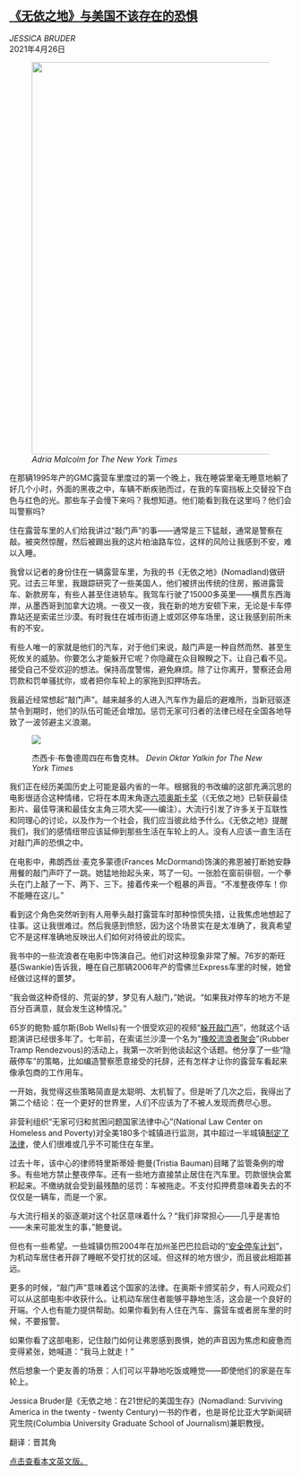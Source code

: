 <!--1619420821000-->
[《无依之地》与美国不该存在的恐惧](https://cn.nytimes.com/opinion/20210426/nomadland-oscars/)
------

<address>JESSICA BRUDER</address><time pudate="2021-04-26 02:47:43" datetime="2021-04-26 02:47:43">2021年4月26日</time><figure class="article-span-photo"><img src="https://static01.nyt.com/images/2021/04/26/opinion/26bruder4-inyt/merlin_180423618_4b851c0e-a158-457d-8bc6-2acc6c772a2a-master1050.jpg" width="1050" height="700"><figcaption> <cite>Adria Malcolm for The New York Times</cite></figcaption></figure><section class="article-body"><p>在那辆1995年产的GMC露营车里度过的第一个晚上，我在睡袋里毫无睡意地躺了好几个小时，外面的黑夜之中，车辆不断疾驰而过，在我的车窗挡板上交替投下白色与红色的光。那些车子会慢下来吗？我想知道。他们能看到我在这里吗？他们会叫警察吗?</p><p>住在露营车里的人们给我讲过“敲门声”的事——通常是三下猛敲，通常是警察在敲。被突然惊醒，然后被踢出我的这片柏油路车位，这样的风险让我感到不安，难以入睡。</p><p>我曾以记者的身份住在一辆露营车里，为我的书《无依之地》(Nomadland)做研究。过去三年里，我跟踪研究了一些美国人，他们被挤出传统的住房，搬进露营车、新款房车，有些人甚至住进轿车。我驾车行驶了15000多英里——横贯东西海岸，从墨西哥到加拿大边境。一夜又一夜，我在新的地方安顿下来，无论是卡车停靠站还是索诺兰沙漠。有时我住在城市街道上或郊区停车场里，这让我感到前所未有的不安。</p><p>有些人唯一的家就是他们的汽车，对于他们来说，敲门声是一种自然而然、甚至生死攸关的威胁。你要怎么才能躲开它呢？你隐藏在众目睽睽之下。让自己看不见。接受自己不受欢迎的想法。保持高度警惕，避免麻烦。除了让你离开，警察还会用罚款和罚单骚扰你，或者把你车轮上的家拖到扣押场去。</p><p>我最近经常想起“敲门声”。越来越多的人进入汽车作为最后的避难所，当新冠驱逐禁令到期时，他们的队伍可能还会增加。惩罚无家可归者的法律已经在全国各地导致了一波邻避主义浪潮。</p><p><figure class="article-inline-photo"><img src="https://static01.nyt.com/images/2021/04/25/opinion/25bruder1/merlin_186776271_326f4755-5548-4155-9797-f421bf10eab9-jumbo.jpg"></p><figcaption>杰西卡·布鲁德周四在布鲁克林。 <cite>Devin Oktar Yalkin for The New York Times</cite></figcaption></figure><p>我们正在经历美国历史上可能是最内省的一年。根据我的书改编的这部充满沉思的电影很适合这种情绪，它将在本周末角逐<a href="https://www.nytimes.com/interactive/2021/movies/oscar-nominations-2021-ballot.html">六项奥斯卡奖</a>（《无依之地》已斩获最佳影片、最佳导演和最佳女主角三项大奖——编注）。大流行引发了许多关于互联性和同理心的讨论，以及作为一个社会，我们应当彼此给予什么。《无依之地》提醒我们，我们的感情纽带应该延伸到那些生活在车轮上的人。没有人应该一直生活在对敲门声的恐惧之中。</p><p>在电影中，弗朗西丝·麦克多蒙德(Frances McDormand)饰演的弗恩被打断她安静用餐的敲门声吓了一跳。她猛地抬起头来，骂了一句。一张脸在窗前徘徊，一个拳头在门上敲了一下、两下、三下。接着传来一个粗暴的声音。“不准整夜停车！你不能睡在这儿。”</p><p>看到这个角色突然听到有人用拳头敲打露营车时那种惊慌失措，让我焦虑地想起了往事。这让我很难过。然后我感到愤怒，因为这个场景实在是太准确了，我真希望它不是这样准确地反映出人们如何对待彼此的现实。</p><p>我书中的一些流浪者在电影中饰演自己。他们对这种现象非常了解。76岁的斯旺基(Swankie)告诉我，睡在自己那辆2006年产的雪佛兰Express车里的时候，她曾经做过这样的噩梦。</p><p>“我会做这种奇怪的、荒诞的梦，梦见有人敲门，”她说。“如果我对停车的地方不是百分百满意，就会发生这种情况。”</p><p>65岁的鲍勃·威尔斯(Bob Wells)有一个很受欢迎的视频“<a rel="noopener noreferrer" target="_blank" href="https://www.youtube.com/watch?v=vn9F0fxnicc">躲开敲门声</a>”，他就这个话题演讲已经很多年了。七年前，在索诺兰沙漠一个名为“<a href="https://www.nytimes.com/2018/01/31/style/rubber-tramp-rendezvous-rv-trucks-vanlife.html">橡胶流浪者聚会</a>”(Rubber Tramp Rendezvous)的活动上，我第一次听到他谈起这个话题。他分享了一些“隐蔽停车”的策略，比如编造警察愿意接受的托辞，还有怎样才让你的露营车看起来像承包商的工作用车。</p><p>一开始，我觉得这些策略简直是太聪明、太机智了。但是听了几次之后，我得出了第二个结论：在一个更好的世界里，人们不应该为了不被人发现而费尽心思。</p><p>非营利组织“无家可归和贫困问题国家法律中心”(National Law Center on Homeless and Poverty)对全美180多个城镇进行监测，其中超过一半城镇<a rel="noopener noreferrer" target="_blank" href="https://nlchp.org/wp-content/uploads/2019/12/HOUSING-NOT-HANDCUFFS-2019-FINAL.pdf">制定了法律</a>，使人们很难或几乎不可能住在车里。</p><p>过去十年，该中心的律师特里斯蒂娅·鲍曼(Tristia Bauman)目睹了监管条例的增多。有些地方禁止整夜停车。还有一些地方直接禁止居住在汽车里。罚款很快会累积起来。不缴纳就会受到最残酷的惩罚：车被拖走。不支付扣押费意味着失去的不仅仅是一辆车，而是一个家。</p><p>与大流行相关的驱逐潮对这个社区意味着什么？“我们非常担心——几乎是害怕——未来可能发生的事，”鲍曼说。</p><p>但也有一些希望。一些城镇仿照2004年在加州圣巴巴拉启动的“<a rel="noopener noreferrer" target="_blank" href="https://sbnbcc.org/safe-parking/">安全停车计划</a>”，为机动车居住者开辟了睡眠不受打扰的区域。但这样的地方很少，而且彼此相距甚远。</p><p>更多的时候，“敲门声”意味着这个国家的法律。在奥斯卡颁奖前夕，有人问观众们可以从这部电影中收获什么。让机动车居住者能够平静地生活，这会是一个良好的开端。个人也有能力提供帮助。如果你看到有人住在汽车、露营车或者房车里的时候，不要报警。</p><p>如果你看了这部电影，记住敲门如何让弗恩感到畏惧，她的声音因为焦虑和疲惫而变得紧张，她喊道：“我马上就走！”</p><p>然后想象一个更友善的场景：人们可以平静地吃饭或睡觉——即使他们的家是在车轮上。</p></section><footer class="author-info"><p>Jessica Bruder是《无依之地：在21世纪的美国生存》(Nomadland: Surviving America in the twenty - twenty Century)一书的作者，也是哥伦比亚大学新闻研究生院(Columbia University Graduate School of Journalism)兼职教授。</p><p>翻译：晋其角</p><p><a rel="nofollow" target="_blank" href="https://www.nytimes.com/2021/04/24/opinion/nomadland-oscars.html">点击查看本文英文版。</a></p></footer>
